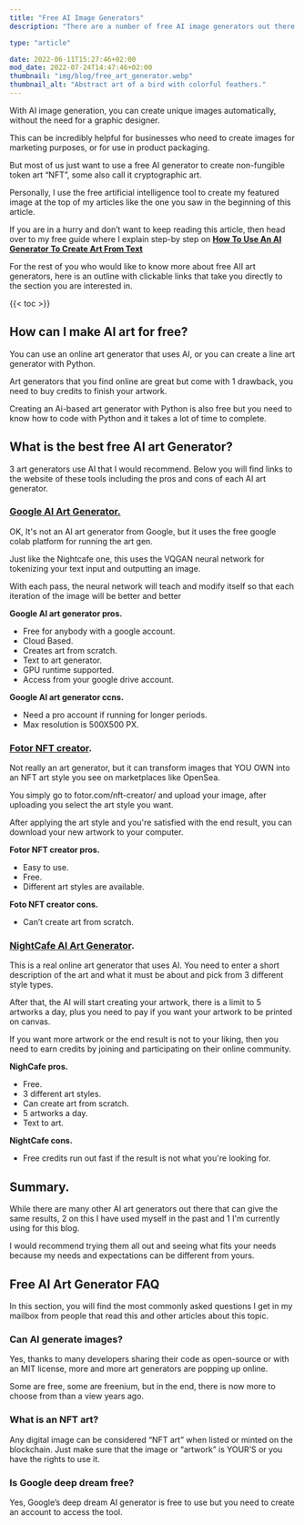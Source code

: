 ```yaml
---
title: "Free AI Image Generators"
description: "There are a number of free AI image generators out there. Here you'll find the best and most popular ones."

type: "article"

date: 2022-06-11T15:27:46+02:00
mod_date: 2022-07-24T14:47:46+02:00
thumbnail: "img/blog/free_art_generator.webp"
thumbnail_alt: "Abstract art of a bird with colorful feathers."
---
```

With AI image generation, you can create unique images automatically, without the need for a graphic designer. 

This can be incredibly helpful for businesses who need to create images for marketing purposes, or for use in product packaging.

But most of us just want to use a free AI generator to create non-fungible token art “NFT”, some also call it cryptographic art.

Personally, I use the free artificial intelligence tool to create my featured image at the top of my articles like the one you saw in the beginning of this article.

If you are in a hurry and don’t want to keep reading this article, then head over to my free guide where I explain step-by step on [**How To Use An AI Generator To Create Art From Text**](/learn/how-to-use-ai-art-generator/)

For the rest of you who would like to know more about free AII art generators, here is an outline with clickable links that take you directly to the section you are interested in.

{{< toc >}}

## How can I make AI art for free?

You can use an online art generator that uses AI, or you can create a line art generator with Python.

Art generators that you find online are great but come with 1 drawback, you need to buy credits to finish your artwork.

Creating an Ai-based art generator with Python is also free but you need to know how to code with Python and it takes a lot of time to complete.

## What is the best free AI art Generator?

3 art generators use AI that I would recommend. Below you will find links to the website of these tools including the pros and cons of each AI art generator.

### [Google AI Art Generator.](/learn/how-to-use-ai-art-generator/)

OK, It's not an AI art generator from Google, but it uses the free google colab platform for running the art gen.

Just like the Nightcafe one, this uses the VQGAN neural network for tokenizing your text input and outputting an image.

With each pass, the neural network will teach and modify itself so that each iteration of the image will be better and better

**Google AI art generator pros.**

*   Free for anybody with a google account.
*   Cloud Based.
*   Creates art from scratch.
*   Text to art generator.
*   GPU runtime supported.
*   Access from your google drive account.

**Google AI art generator ccns.**

*   Need a pro account if running for longer periods.
*   Max resolution is 500X500 PX.

### <a href="https://www.fotor.com/nft-creator/" target="_blank" rel="noopener">Fotor NFT creator</a>.

Not really an art generator, but it can transform images that YOU OWN into an NFT art style you see on marketplaces like OpenSea.

You simply go to fotor.com/nft-creator/ and upload your image, after uploading you select the art style you want.

After applying the art style and you're satisfied with the end result, you can download your new artwork to your computer.

**Fotor NFT creator pros.**

*   Easy to use.
*   Free.
*   Different art styles are available.

**Foto NFT creator cons.**

*   Can’t create art from scratch.

### <a href="https://creator.nightcafe.studio/" target="_blank" rel="noopener">NightCafe AI Art Generator</a>.

This is a real online art generator that uses AI. You need to enter a short description of the art and what it must be about and pick from 3 different style types.

After that, the AI will start creating your artwork, there is a limit to 5 artworks a day, plus you need to pay if you want your artwork to be printed on canvas.

If you want more artwork or the end result is not to your liking, then you need to earn credits by joining and participating on their online community.

**NighCafe pros.**

*   Free.
*   3 different art styles.
*   Can create art from scratch.
*   5 artworks a day.
*   Text to art.

**NightCafe cons.**

*   Free credits run out fast if the result is not what you're looking for.

## Summary.

While there are many other AI art generators out there that can give the same results, 2 on this I have used myself in the past and 1 I'm currently using for this blog.

I would recommend trying them all out and seeing what fits your needs because my needs and expectations can be different from yours.

## Free AI Art Generator FAQ

In this section, you will find the most commonly asked questions I get in my mailbox from people that read this and other articles about this topic.

### Can AI generate images?

Yes, thanks to many developers sharing their code as open-source or with an MIT license, more and more art generators are popping up online.

Some are free, some are freenium, but in the end, there is now more to choose from than a view years ago. 

### What is an NFT art?

Any digital image can be considered “NFT art” when listed or minted on the blockchain. Just make sure that the image or “artwork” is YOUR’S or you have the rights to use it.

### Is Google deep dream free?

Yes, Google’s deep dream AI generator is free to use but you need to create an account to access the tool.

<script type="application/ld+json">
{
  "@context": "https://schema.org",
  "@type": "FAQPage",
  "mainEntity": [{
    "@type": "Question",
    "name": "Can AI generate images?",
    "acceptedAnswer": {
      "@type": "Answer",
      "text": "Yes, thanks to many developers sharing their code as open-source or with an MIT license, more and more art generators are popping up online.

Some are free, some are freenium, but in the end, there is now more to choose from than a view years ago."
    }
  },{
    "@type": "Question",
    "name": "What is an NFT art?",
    "acceptedAnswer": {
      "@type": "Answer",
      "text": "Any digital image can be considered “NFT art” when listed or minted on the blockchain. Just make sure that the image or “artwork” is YOUR’S or you have the rights to use it."
    }
  },{
    "@type": "Question",
    "name": "Is Google deep dream free?",
    "acceptedAnswer": {
      "@type": "Answer",
      "text": "Yes, Google’s deep dream AI generator is free to use but you need to create an account to access the tool."
    }
  }]
}
</script>
